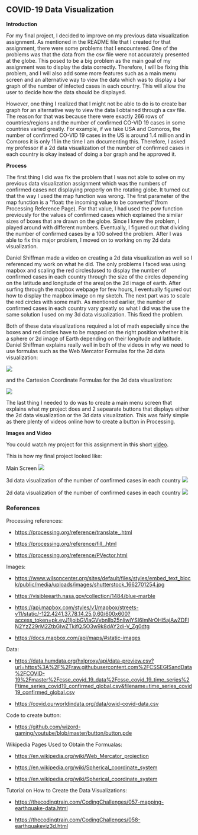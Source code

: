 ## COVID-19 Data Visualization

**Introduction**

For my final project, I decided to improve on my previous data visualization assignment. As mentioned in the README file that
I created for that assignment, there were some problems that I encountered. One of the problems was that the data from the csv 
file were not accurately presented at the globe. This posed to be a big problem as the main goal of my assignment was to 
display the data correctly. Therefore, I will be fixing this problem, and I will also add some more features such as a main
menu screen and an alternative way to view the data which was to display a bar graph of the number of infected cases in each 
country. This will allow the user to decide how the data should be displayed. 

However, one thing I realized that I might not be able to do is to create bar graph for an alternative way to view the data I
obtained through a csv file. The reason for that was because there were exactly 266 rows of countries/regions and the number
of confirmed CO-VID 19 cases in some countries varied greatly. For example, if we take USA and Comoros, the number of 
confirmed CO-VID 19 cases in the US is around 1.4 million and in Comoros it is only 11 in the time I am documenting this. 
Therefore, I asked my professor if a 2d data visualization of the number of confirmed cases in each country is okay instead
of doing a bar graph and he approved it.

**Process**

The first thing I did was fix the problem that I was not able to solve on my previous data visualization assignment which was
the numbers of confirmed cases not displaying properly on the rotating globe. It turned out that the way I used the map 
function was wrong. The first parameter of the map function is a "float: the incoming value to be converted"(from Processing
Reference Page). For that value, I had used the pow function previously for the values of confirmed cases which explained
the similar sizes of boxes that are drawn on the globe. Since I knew the problem, I played around with different numbers. 
Eventually, I figured out that dividing the number of confirmed cases by a 100 solved the problem. After I was able to fix 
this major problem, I moved on to working on my 2d data visualization.

Daniel Shiffman made a video on creating a 2d data visualization as well so I referenced my work on what he did. The only 
problems I faced was using mapbox and scaling the red circles(used to display the number of confirmed cases in each country
through the size of the circles depending on the latitude and longitude of the area)on the 2d image of earth. After surfing 
through the mapbox webpage for few hours, I eventually figured out how to display the mapbox image on my sketch. The next part
was to scale the red circles with some math. As mentioned earlier, the number of confirmed cases in each country vary greatly
so what I did was the use the same solution I used on my 3d data visualization. This fixed the problem.

Both of these data visualizations required a lot of math especially since the boxes and red circles have to be mapped on the
right position whether it is a sphere or 2d image of Earth depending on their longitude and latitude. Daniel Shiffman explains
really well in both of the videos in why we need to use formulas such as the Web Mercator Formulas for the 2d data 
visualization:

![](https://i.imgur.com/vYpxSY0.png)

and the Cartesion Coordinate Formulas for the 3d data visualization:

![](https://i.imgur.com/gaLtJ7Q.png)

The last thing I needed to do was to create a main menu screen that explains what my project does and 2 sepearate buttons that
displays either the 2d data visualization or the 3d data visualization. This was fairly simple as there plenty of videos 
online how to create a button in Processing.

**Images and Video**

You could watch my project for this assignment in this short [video](https://youtu.be/S05hw3ojCKE).

This is how my final project looked like:

Main Screen
![](https://i.imgur.com/XuntxRF.png)

3d data visualization of the number of confirmed cases in each country
![](https://i.imgur.com/pGlH16K.png)

2d data visualization of the number of confirmed cases in each country
![](https://i.imgur.com/rC5SFeU.png)


### References

Processing references:

- https://processing.org/reference/translate_.html

- https://processing.org/reference/fill_.html

- https://processing.org/reference/PVector.html

Images:

- https://www.wilsoncenter.org/sites/default/files/styles/embed_text_block/public/media/uploads/images/shutterstock_1662701254.jpg

- https://visibleearth.nasa.gov/collection/1484/blue-marble

- https://api.mapbox.com/styles/v1/mapbox/streets-v11/static/-122.4241,37.78,14.25,0,60/600x600?access_token=pk.eyJ1IjoibGVlaGVvbnllb25nIiwiYSI6ImNrOHl5ajAwZDFlN2YzZ29rM2ZtbGIwZTkifQ.5O3w9k8dAY2di-V_Zg0dtg

- https://docs.mapbox.com/api/maps/#static-images

Data:

- https://data.humdata.org/hxlproxy/api/data-preview.csv?url=https%3A%2F%2Fraw.githubusercontent.com%2FCSSEGISandData%2FCOVID-19%2Fmaster%2Fcsse_covid_19_data%2Fcsse_covid_19_time_series%2Ftime_series_covid19_confirmed_global.csv&filename=time_series_covid19_confirmed_global.csv

- https://covid.ourworldindata.org/data/owid-covid-data.csv

Code to create button:

- https://github.com/wizord-gaming/youtube/blob/master/button/button.pde

Wikipedia Pages Used to Obtain the Formualas:

- https://en.wikipedia.org/wiki/Web_Mercator_projection

- https://en.wikipedia.org/wiki/Spherical_coordinate_system

- https://en.wikipedia.org/wiki/Spherical_coordinate_system

Tutorial on How to Create the Data Visualizations:

- https://thecodingtrain.com/CodingChallenges/057-mapping-earthquake-data.html

- https://thecodingtrain.com/CodingChallenges/058-earthquakeviz3d.html
